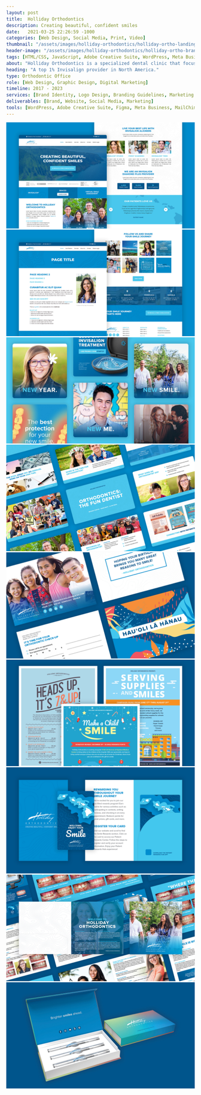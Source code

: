 ```yaml
---
layout: post
title:  Holliday Orthodontics
description: Creating beautiful, confident smiles
date:   2021-03-25 22:26:59 -1000
categories: [Web Design, Social Media, Print, Video]
thumbnail: "/assets/images/holliday-orthodontics/holliday-ortho-landing-page.jpg"
header-image: "/assets/images/holliday-orthodontics/holliday-ortho-branding.jpg"
tags: [HTML/CSS, JavaScript, Adobe Creative Suite, WordPress, Meta Business, Final Cut Pro]
about: "Holliday Orthodontics is a specialized dental clinic that focuses on providing orthodontic treatment to its patients. The clinic has a unique approach to treatment, tailored to each patient's needs while utilizing the latest technology and techniques to achieve the best possible results. Patients can expect personalized care and attention throughout their treatment journey, focusing on achieving a beautiful, confident smile."
heading: "A top 1% Invisalign provider in North America."
type: Orthodontic Office
role: [Web Design, Graphic Design, Digital Marketing]
timeline: 2017 - 2023
services: [Brand Identity, Logo Design, Branding Guidelines, Marketing Materials, Illustration, Photography, Video, Front-end Development, Back-end Development, Social Media, Email Marketing, Search Enginge Optimization, Search Engine Marketing]
deliverables: [Brand, Website, Social Media, Marketing]
tools: [WordPress, Adobe Creative Suite, Figma, Meta Business, MailChimp, Google Analytics]
---
```

<img alt="Holliday Orthodontics - Landing Page" src="/assets/images/holliday-orthodontics/holliday-ortho-landing-page.jpg">
<img alt="Holliday Orthodontics - About Us Page" src="/assets/images/holliday-orthodontics/holliday-ortho-about-us-page.jpg">
<img alt="Holliday Orthodontics - Social Media" src="/assets/images/holliday-orthodontics/holliday-ortho-social-media.jpg">
<img alt="Holliday Orthodontics - Slide Decks" src="/assets/images/holliday-orthodontics/holliday-ortho-slide-decks.jpg">
<img alt="Holliday Orthodontics - Print" src="/assets/images/holliday-orthodontics/holliday-ortho-print.jpg">
<img alt="Holliday Orthodontics - Print 1" src="/assets/images/holliday-orthodontics/holliday-ortho-print-1.jpg">
<img alt="Holliday Orthodontics - Print 2" src="/assets/images/holliday-orthodontics/holliday-ortho-print-2.jpg">
<img alt="Holliday Orthodontics - Print 3" src="/assets/images/holliday-orthodontics/holliday-ortho-print-3.jpg">
<img alt="Holliday Orthodontics - Print 4" src="/assets/images/holliday-orthodontics/holliday-ortho-print-4.jpg">
<script src="https://fast.wistia.com/embed/medias/qgjromyva4.jsonp" async></script>
<script src="https://fast.wistia.com/assets/external/E-v1.js" async></script>
<div class="wistia_responsive_padding" style="padding:56.25% 0 0 0;position:relative;"><div class="wistia_responsive_wrapper" style="height:100%;left:0;position:absolute;top:0;width:100%;"><span class="wistia_embed wistia_async_qgjromyva4 popover=true popoverAnimateThumbnail=true videoFoam=true" style="display:inline-block;height:100%;position:relative;width:100%">&nbsp;</span></div></div>
<script src="https://fast.wistia.com/embed/medias/wymcaodc0j.jsonp" async></script>
<script src="https://fast.wistia.com/assets/external/E-v1.js" async></script>
<div class="wistia_responsive_padding" style="padding:56.25% 0 0 0;position:relative;">
    <div class="wistia_responsive_wrapper" style="height:100%;left:0;position:absolute;top:0;width:100%;">
        <span class="wistia_embed wistia_async_wymcaodc0j popover=true popoverAnimateThumbnail=true videoFoam=true" style="display:inline-block;height:100%;position:relative;width:100%">&nbsp;</span>
    </div>
</div>